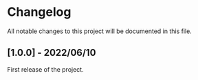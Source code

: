 # Changelog

All notable changes to this project will be documented in this file.

## [1.0.0] - 2022/06/10

First release of the project.

